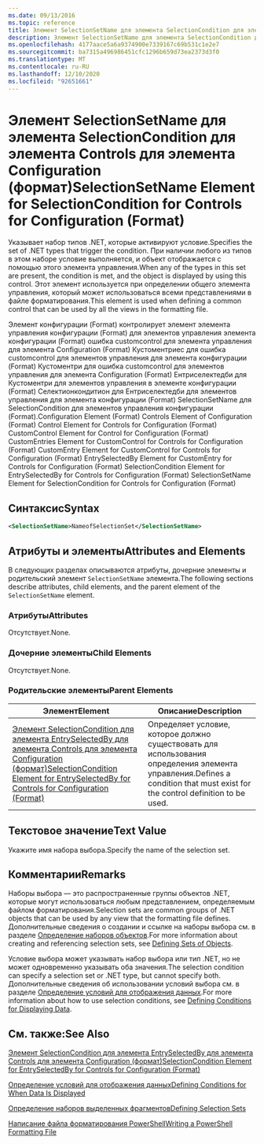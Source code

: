 ```yaml
---
ms.date: 09/13/2016
ms.topic: reference
title: Элемент SelectionSetName для элемента SelectionCondition для элемента Controls для элемента Configuration (формат)
description: Элемент SelectionSetName для элемента SelectionCondition для элемента Controls для элемента Configuration (формат)
ms.openlocfilehash: 4177aace5a6a9374900e7339167c69b531c1e2e7
ms.sourcegitcommit: ba7315a496986451cfc1296b659d73ea2373d3f0
ms.translationtype: MT
ms.contentlocale: ru-RU
ms.lasthandoff: 12/10/2020
ms.locfileid: "92651661"
---
```

# <a name="selectionsetname-element-for-selectioncondition-for-controls-for-configuration-format"></a><span data-ttu-id="5a07b-103">Элемент SelectionSetName для элемента SelectionCondition для элемента Controls для элемента Configuration (формат)</span><span class="sxs-lookup"><span data-stu-id="5a07b-103">SelectionSetName Element for SelectionCondition for Controls for Configuration (Format)</span></span>

<span data-ttu-id="5a07b-104">Указывает набор типов .NET, которые активируют условие.</span><span class="sxs-lookup"><span data-stu-id="5a07b-104">Specifies the set of .NET types that trigger the condition.</span></span> <span data-ttu-id="5a07b-105">При наличии любого из типов в этом наборе условие выполняется, и объект отображается с помощью этого элемента управления.</span><span class="sxs-lookup"><span data-stu-id="5a07b-105">When any of the types in this set are present, the condition is met, and the object is displayed by using this control.</span></span> <span data-ttu-id="5a07b-106">Этот элемент используется при определении общего элемента управления, который может использоваться всеми представлениями в файле форматирования.</span><span class="sxs-lookup"><span data-stu-id="5a07b-106">This element is used when defining a common control that can be used by all the views in the formatting file.</span></span>

<span data-ttu-id="5a07b-107">Элемент конфигурации (Format) контролирует элемент элемента управления конфигурации (Format) для элементов управления элемента конфигурации (Format) ошибка customcontrol для элемента управления для элемента Configuration (Format) Кустоментриес для ошибка customcontrol для элементов управления для элемента конфигурации (Format) Кустоментри для ошибка customcontrol для элементов управления для элемента Configuration (Format) Ентриселектедби для Кустоментри для элементов управления в элементе конфигурации (Format) Селектионкондитион для Ентриселектедби для элементов управления для элемента конфигурации (Format) SelectionSetName для SelectionCondition для элементов управления конфигурации (Format).</span><span class="sxs-lookup"><span data-stu-id="5a07b-107">Configuration Element (Format) Controls Element of Configuration (Format) Control Element for Controls for Configuration (Format) CustomControl Element for Control for Configuration (Format) CustomEntries Element for CustomControl for Controls for Configuration (Format) CustomEntry Element for CustomControl for Controls for Configuration (Format) EntrySelectedBy Element for CustomEntry for Controls for Configuration (Format) SelectionCondition Element for EntrySelectedBy for Controls for Configuration (Format) SelectionSetName Element for SelectionCondition for Controls for Configuration (Format)</span></span>

## <a name="syntax"></a><span data-ttu-id="5a07b-108">Синтаксис</span><span class="sxs-lookup"><span data-stu-id="5a07b-108">Syntax</span></span>

```xml
<SelectionSetName>NameofSelectionSet</SelectionSetName>
```

## <a name="attributes-and-elements"></a><span data-ttu-id="5a07b-109">Атрибуты и элементы</span><span class="sxs-lookup"><span data-stu-id="5a07b-109">Attributes and Elements</span></span>

<span data-ttu-id="5a07b-110">В следующих разделах описываются атрибуты, дочерние элементы и родительский элемент `SelectionSetName` элемента.</span><span class="sxs-lookup"><span data-stu-id="5a07b-110">The following sections describe attributes, child elements, and the parent element of the `SelectionSetName` element.</span></span>

### <a name="attributes"></a><span data-ttu-id="5a07b-111">Атрибуты</span><span class="sxs-lookup"><span data-stu-id="5a07b-111">Attributes</span></span>

<span data-ttu-id="5a07b-112">Отсутствует.</span><span class="sxs-lookup"><span data-stu-id="5a07b-112">None.</span></span>

### <a name="child-elements"></a><span data-ttu-id="5a07b-113">Дочерние элементы</span><span class="sxs-lookup"><span data-stu-id="5a07b-113">Child Elements</span></span>

<span data-ttu-id="5a07b-114">Отсутствует.</span><span class="sxs-lookup"><span data-stu-id="5a07b-114">None.</span></span>

### <a name="parent-elements"></a><span data-ttu-id="5a07b-115">Родительские элементы</span><span class="sxs-lookup"><span data-stu-id="5a07b-115">Parent Elements</span></span>

|<span data-ttu-id="5a07b-116">Элемент</span><span class="sxs-lookup"><span data-stu-id="5a07b-116">Element</span></span>|<span data-ttu-id="5a07b-117">Описание</span><span class="sxs-lookup"><span data-stu-id="5a07b-117">Description</span></span>|
|-------------|-----------------|
|[<span data-ttu-id="5a07b-118">Элемент SelectionCondition для элемента EntrySelectedBy для элемента Controls для элемента Configuration (формат)</span><span class="sxs-lookup"><span data-stu-id="5a07b-118">SelectionCondition Element for EntrySelectedBy for Controls for Configuration (Format)</span></span>](./selectioncondition-element-for-entryselectedby-for-controls-for-configuration-format.md)|<span data-ttu-id="5a07b-119">Определяет условие, которое должно существовать для использования определения элемента управления.</span><span class="sxs-lookup"><span data-stu-id="5a07b-119">Defines a condition that must exist for the control definition to be used.</span></span>|

## <a name="text-value"></a><span data-ttu-id="5a07b-120">Текстовое значение</span><span class="sxs-lookup"><span data-stu-id="5a07b-120">Text Value</span></span>

<span data-ttu-id="5a07b-121">Укажите имя набора выбора.</span><span class="sxs-lookup"><span data-stu-id="5a07b-121">Specify the name of the selection set.</span></span>

## <a name="remarks"></a><span data-ttu-id="5a07b-122">Комментарии</span><span class="sxs-lookup"><span data-stu-id="5a07b-122">Remarks</span></span>

<span data-ttu-id="5a07b-123">Наборы выбора — это распространенные группы объектов .NET, которые могут использоваться любым представлением, определяемым файлом форматирования.</span><span class="sxs-lookup"><span data-stu-id="5a07b-123">Selection sets are common groups of .NET objects that can be used by any view that the formatting file defines.</span></span> <span data-ttu-id="5a07b-124">Дополнительные сведения о создании и ссылке на наборы выбора см. в разделе [Определение наборов объектов](./defining-selection-sets.md).</span><span class="sxs-lookup"><span data-stu-id="5a07b-124">For more information about creating and referencing selection sets, see [Defining Sets of Objects](./defining-selection-sets.md).</span></span>

<span data-ttu-id="5a07b-125">Условие выбора может указывать набор выбора или тип .NET, но не может одновременно указывать оба значения.</span><span class="sxs-lookup"><span data-stu-id="5a07b-125">The selection condition can specify a selection set or .NET type, but cannot specify both.</span></span> <span data-ttu-id="5a07b-126">Дополнительные сведения об использовании условий выбора см. в разделе [Определение условий для отображения данных](./defining-conditions-for-displaying-data.md).</span><span class="sxs-lookup"><span data-stu-id="5a07b-126">For more information about how to use selection conditions, see [Defining Conditions for Displaying Data](./defining-conditions-for-displaying-data.md).</span></span>

## <a name="see-also"></a><span data-ttu-id="5a07b-127">См. также:</span><span class="sxs-lookup"><span data-stu-id="5a07b-127">See Also</span></span>

[<span data-ttu-id="5a07b-128">Элемент SelectionCondition для элемента EntrySelectedBy для элемента Controls для элемента Configuration (формат)</span><span class="sxs-lookup"><span data-stu-id="5a07b-128">SelectionCondition Element for EntrySelectedBy for Controls for Configuration (Format)</span></span>](./selectioncondition-element-for-entryselectedby-for-controls-for-configuration-format.md)

[<span data-ttu-id="5a07b-129">Определение условий для отображения данных</span><span class="sxs-lookup"><span data-stu-id="5a07b-129">Defining Conditions for When Data Is Displayed</span></span>](./defining-conditions-for-displaying-data.md)

[<span data-ttu-id="5a07b-130">Определение наборов выделенных фрагментов</span><span class="sxs-lookup"><span data-stu-id="5a07b-130">Defining Selection Sets</span></span>](./defining-selection-sets.md)

[<span data-ttu-id="5a07b-131">Написание файла форматирования PowerShell</span><span class="sxs-lookup"><span data-stu-id="5a07b-131">Writing a PowerShell Formatting File</span></span>](./writing-a-powershell-formatting-file.md)

